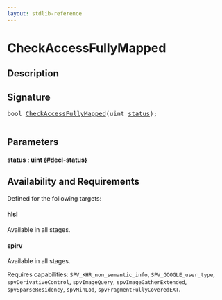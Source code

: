 ```yaml
---
layout: stdlib-reference
---
```


# CheckAccessFullyMapped

## Description





## Signature 

<pre>
<span class="code_keyword">bool</span> <a href="/stdlib-reference/global-decls/checkaccessfullymapped-05bg">CheckAccessFullyMapped</a>(<span class="code_keyword">uint</span> <a href="/stdlib-reference/global-decls/checkaccessfullymapped-05bg#decl-status" class="code_param">status</a>);

</pre>

## Parameters

#### status  : uint {#decl-status}

## Availability and Requirements

Defined for the following targets:

#### hlsl
Available in all stages.

#### spirv
Available in all stages.

Requires capabilities: `SPV_KHR_non_semantic_info`, `SPV_GOOGLE_user_type`, `spvDerivativeControl`, `spvImageQuery`, `spvImageGatherExtended`, `spvSparseResidency`, `spvMinLod`, `spvFragmentFullyCoveredEXT`.


